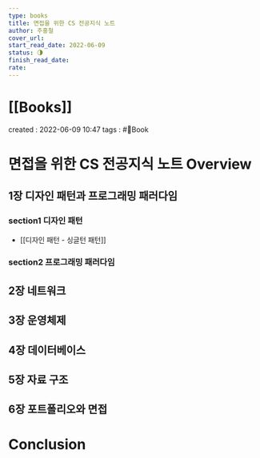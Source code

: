 ```yaml
---
type: books
title: 면접을 위한 CS 전공지식 노트
author: 주홍철
cover_url: 
start_read_date: 2022-06-09
status: 🌗
finish_read_date: 
rate: 
---
```


# [[Books]]
created : 2022-06-09 10:47
tags : #📔Book 

# 면접을 위한 CS 전공지식 노트 Overview

## 1장 디자인 패턴과 프로그래밍 패러다임

### section1 디자인 패턴
- [[디자인 패턴 - 싱글턴 패턴]]

### section2 프로그래밍 패러다임

## 2장 네트워크

## 3장 운영체제

## 4장 데이터베이스

## 5장 자료 구조

## 6장 포트폴리오와 면접


# Conclusion

